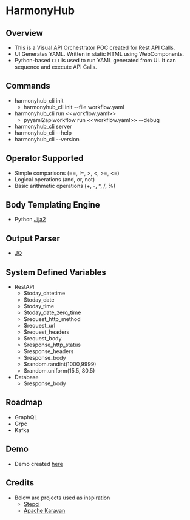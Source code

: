 # HarmonyHub

## Overview
- This is a Visual API Orchestrator POC created for Rest API Calls.
- UI Generates YAML. Written in static HTML using WebComponents. 
- Python-based `CLI` is used to run YAML generated from UI. It can sequence and execute API Calls.

## Commands
- harmonyhub_cli init
  - harmonyhub_cli init --file workflow.yaml
- harmonyhub_cli run <<workflow.yaml>>
  - pyyaml2apiworkflow run <<workflow.yaml>> --debug
- harmonyhub_cli server
- harmonyhub_cli --help
- harmonyhub_cli --version

## Operator Supported
- Simple comparisons (==, !=, >, <, >=, <=)
- Logical operations (and, or, not)
- Basic arithmetic operations (+, -, *, /, %)

## Body Templating Engine
- Python [Jija2](http://jinja.quantprogramming.com/)

## Output Parser
- [JQ](https://www.devtoolsdaily.com/jq_playground/)

## System Defined Variables
- RestAPI
  - $today_datetime
  - $today_date
  - $today_time
  - $today_date_zero_time
  - $request_http_method
  - $request_url
  - $request_headers
  - $request_body
  - $response_http_status
  - $response_headers
  - $response_body
  - $random.randint(1000,9999)
  - $random.uniform(15.5, 80.5)
- Database
  - $response_body

## Roadmap
- GraphQL
- Grpc
- Kafka

## Demo
- Demo created [here](https://app.beeceptor.com/console/automation-demo)

## Credits
- Below are projects used as inspiration
  - [Stepci](https://stepci.com/)
  - [Apache Karavan](https://github.com/apache/camel-karavan)

